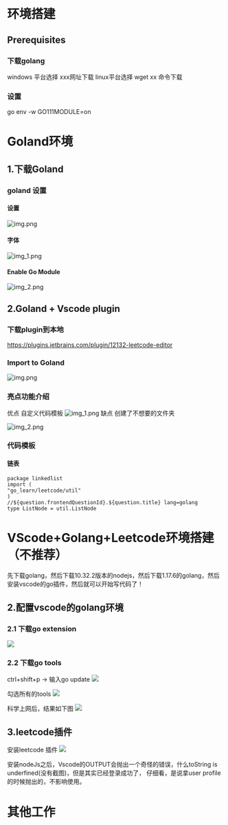 # 环境搭建
## Prerequisites
### 下载golang
windows 平台选择 xxx网址下载
linux平台选择 wget xx 命令下载
### 设置
go env -w GO111MODULE=on


# Goland环境
## 1.下载Goland
### goland 设置
#### 设置
![img.png](pic/setting_bar.png)

#### 字体
![img_1.png](pic/front_size.png)

#### Enable Go Module
![img_2.png](pic/enable_go_module.png)

## 2.Goland + Vscode plugin
### 下载plugin到本地
https://plugins.jetbrains.com/plugin/12132-leetcode-editor

### Import to Goland
![img.png](img.png)

### 亮点功能介绍
优点 自定义代码模板
![img_1.png](img_1.png)
缺点 创建了不想要的文件夹

![img_2.png](img_2.png)

### 代码模板
#### 链表
```
package linkedlist
import (
"go_learn/leetcode/util"
)
//${question.frontendQuestionId}.${question.title} lang=golang
type ListNode = util.ListNode
```

# VScode+Golang+Leetcode环境搭建（不推荐）

先下载golang，然后下载10.32.2版本的nodejs，然后下载1.17.6的golang，然后安装vscode的go插件，然后就可以开始写代码了！

## 2.配置vscode的golang环境
### 2.1 下载go extension
![](pic/go_extension.png)
### 2.2 下载go tools
ctrl+shift+p -> 输入go update
![](pic/go_tools.png)

勾选所有的tools
![](pic/different_go_tools.png)

科学上网后，结果如下图
![](pic/go_tools_result.png)
## 3.leetcode插件
安装leetcode 插件
![](pic/leetcode.png)

安装nodeJs之后，Vscode的OUTPUT会抛出一个奇怪的错误，什么toString is underfined(没有截图)，但是其实已经登录成功了，
仔细看，是说拿user profile的时候抛出的，不影响使用。

# 其他工作

